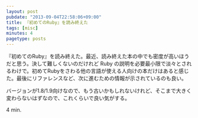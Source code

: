 ```yaml
---
layout: post
pubdate: "2013-09-04T22:58:06+09:00"
title: 『初めてのRuby』を読み終えた
tags: [misc]
minutes: 4
pagetype: posts
---
```

『初めてのRuby』を読み終えた。最近、読み終えた本の中でも密度が高いほうだと思う。決して難しくないのだけれど Ruby の説明を必要最小限で淡々とされるわけで。初めてRubyをさわる他の言語が使える人向けの本だけはあると感じた。最後にリファレンスなど、次に進むための情報が示されているのも良い。

バージョンが1.8/1.9向けなので、もう古いかもしれないけれど、そこまで大きく変わらないはずなので、これくらいで良い気がする。

4 min.
